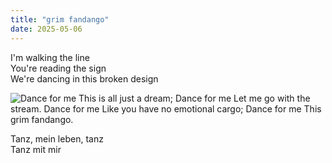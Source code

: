 ```yaml
---
title: "grim fandango"
date: 2025-05-06
---
```


I'm walking the line  
You're reading the sign  
We're dancing in this broken design

![Dance for me This is all just a dream; Dance for me Let me go with the stream. Dance for me Like you have no emotional cargo; Dance for me This grim fandango.](/grim-fandango.png)

Tanz, mein leben, tanz  
Tanz mit mir
